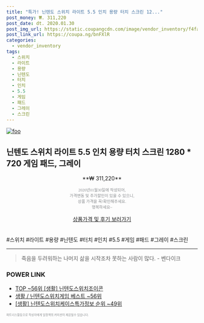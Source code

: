```yaml
--- 
title: "특가! 닌텐도 스위치 라이트 5.5 인치 용량 터치 스크린 12..." 
post_money: ₩. 311,220 
post_date: dt. 2020.01.30 
post_img_url: https://static.coupangcdn.com/image/vendor_inventory/f4fa/423021cfffc8b9f5835313ede74b401c6256f8623890f2c2f2a1b6cdcc34.jpg 
post_link_url: https://coupa.ng/bnFXlR 
categories: 
  - vendor_inventory 
tags: 
  - 스위치 
  - 라이트 
  - 용량 
  - 닌텐도 
  - 터치 
  - 인치 
  - 5.5 
  - 게임 
  - 패드 
  - 그레이 
  - 스크린 
--- 
```

[![foo](https://static.coupangcdn.com/image/vendor_inventory/f4fa/423021cfffc8b9f5835313ede74b401c6256f8623890f2c2f2a1b6cdcc34.jpg)](https://coupa.ng/bnFXlR) 

## 닌텐도 스위치 라이트 5.5 인치 용량 터치 스크린 1280 * 720 게임 패드, 그레이 
<p style="text-align: center;">**₩ 311,220**</p> 
<p style="text-align: center;"><span style="color: #898c8f; font-family: Georgia,Times,serif; font-size: 0.75em;">2020년01월30일에 작성되어, <br>가격변동 및 추가할인이 있을 수 있으니,<br> 상품 가격을 꼭!확인해주세요.<br>행복하세요~</span> 
</p>	 
<div markdown="0" style="text-align: center;"><a href="https://coupa.ng/bnFXlR" class="btn btn--success">상품가격 및 후기 보러가기</a></div> 
<br><br> 
  #스위치 #라이트 #용량 #닌텐도 #터치 #인치 #5.5 #게임 #패드 #그레이 #스크린 
<hr> 

> 죽음을 두려워하는 나머지 삶을 시작조차 못하는 사람이 많다. - 벤다이크 


### POWER LINK

* <a href="https://blog.naver.com/an0733/221785337272" target="_blank"> TOP ~56위 [생활] 닌텐도스위치조이콘</a>
* <a href="https://blog.naver.com/santokki14/221784833223" target="_blank">생활 / 닌텐도스위치게임 베스트 ~56위</a>
* <a href="https://blog.naver.com/sakai111/221770967291" target="_blank"> [생활] 닌텐도스위치케이스특가정보 순위 ~49위</a>

<span style="color: #898c8f; font-family: Georgia,Times,serif; font-size: 0.55em;">파트너스활동으로 작성자에게 일정액의 커미션이 제공될수 있습니다.</span> 
